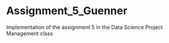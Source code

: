 # Assignment_5_Guenner
Implementation of the assignment 5 in the Data Science Project Management class
